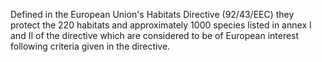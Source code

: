 Defined in the European Union's Habitats Directive (92/43/EEC) they protect the 220 habitats and approximately 1000 species listed in annex I and II of the directive which are considered to be of European interest following criteria given in the directive.